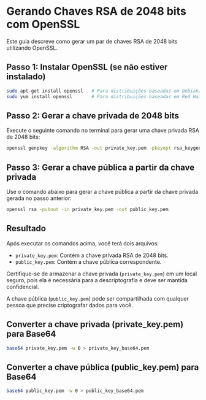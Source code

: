 # Gerando Chaves RSA de 2048 bits com OpenSSL

Este guia descreve como gerar um par de chaves RSA de 2048 bits utilizando OpenSSL.

## Passo 1: Instalar OpenSSL (se não estiver instalado)

```bash
sudo apt-get install openssl   # Para distribuições baseadas em Debian/Ubuntu
sudo yum install openssl       # Para distribuições baseadas em Red Hat/CentOS

```

## Passo 2: Gerar a chave privada de 2048 bits

Execute o seguinte comando no terminal para gerar uma chave privada RSA de 2048 bits:

```bash
openssl genpkey -algorithm RSA -out private_key.pem -pkeyopt rsa_keygen_bits:2048
```

## Passo 3: Gerar a chave pública a partir da chave privada

Use o comando abaixo para gerar a chave pública a partir da chave privada gerada no passo anterior:

```bash
openssl rsa -pubout -in private_key.pem -out public_key.pem
```

## Resultado

Após executar os comandos acima, você terá dois arquivos:

- `private_key.pem`: Contém a chave privada RSA de 2048 bits.
- `public_key.pem`: Contém a chave pública correspondente.

Certifique-se de armazenar a chave privada (`private_key.pem`) em um local seguro, pois ela é necessária para a descriptografia e deve ser mantida confidencial.

A chave pública (`public_key.pem`) pode ser compartilhada com qualquer pessoa que precise criptografar dados para você.

## Converter a chave privada (private_key.pem) para Base64

```bash
base64 private_key.pem -w 0 > private_key_base64.pem
```

## Converter a chave pública (public_key.pem) para Base64

```bash
base64 public_key.pem -w 0 > public_key_base64.pem
```
